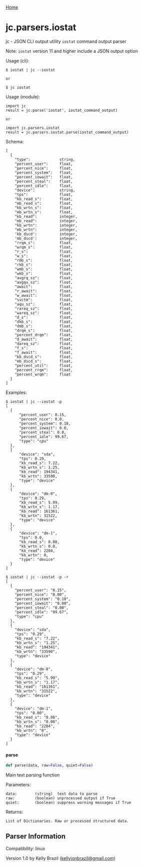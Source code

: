 [Home](https://kellyjonbrazil.github.io/jc/)
<a id="jc.parsers.iostat"></a>

# jc.parsers.iostat

jc - JSON CLI output utility `iostat` command output parser

Note: `iostat` version 11 and higher include a JSON output option

Usage (cli):

    $ iostat | jc --iostat

    or

    $ jc iostat

Usage (module):

    import jc
    result = jc.parse('iostat', iostat_command_output)

    or

    import jc.parsers.iostat
    result = jc.parsers.iostat.parse(iostat_command_output)

Schema:

    [
      {
        "type":             string,
        "percent_user":     float,
        "percent_nice":     float,
        "percent_system":   float,
        "percent_iowait":   float,
        "percent_steal":    float,
        "percent_idle":     float,
        "device":           string,
        "tps":              float,
        "kb_read_s":        float,
        "mb_read_s":        float,
        "kb_wrtn_s":        float,
        "mb_wrtn_s":        float,
        "kb_read":          integer,
        "mb_read":          integer,
        "kb_wrtn":          integer,
        "mb_wrtn":          integer,
        'kb_dscd':          integer,
        'mb_dscd':          integer,
        "rrqm_s":           float,
        "wrqm_s":           float,
        "r_s":              float,
        "w_s":              float,
        "rmb_s":            float,
        "rkb_s":            float,
        "wmb_s":            float,
        "wkb_s":            float,
        "avgrq_sz":         float,
        "avgqu_sz":         float,
        "await":            float,
        "r_await":          float,
        "w_await":          float,
        "svctm":            float,
        "aqu_sz":           float,
        "rareq_sz":         float,
        "wareq_sz":         float,
        "d_s":              float,
        "dkb_s":            float,
        "dmb_s":            float,
        "drqm_s":           float,
        "percent_drqm":     float,
        "d_await":          float,
        "dareq_sz":         float,
        "f_s":              float,
        "f_await":          float,
        "kb_dscd_s":        float,
        "mb_dscd_s":        float,
        "percent_util":     float,
        "percent_rrqm":     float,
        "percent_wrqm":     float
      }
    ]

Examples:

    $ iostat | jc --iostat -p
    [
      {
          "percent_user": 0.15,
          "percent_nice": 0.0,
          "percent_system": 0.18,
          "percent_iowait": 0.0,
          "percent_steal": 0.0,
          "percent_idle": 99.67,
          "type": "cpu"
      },
      {
          "device": "sda",
          "tps": 0.29,
          "kb_read_s": 7.22,
          "kb_wrtn_s": 1.25,
          "kb_read": 194341,
          "kb_wrtn": 33590,
          "type": "device"
      },
      {
          "device": "dm-0",
          "tps": 0.29,
          "kb_read_s": 5.99,
          "kb_wrtn_s": 1.17,
          "kb_read": 161361,
          "kb_wrtn": 31522,
          "type": "device"
      },
      {
          "device": "dm-1",
          "tps": 0.0,
          "kb_read_s": 0.08,
          "kb_wrtn_s": 0.0,
          "kb_read": 2204,
          "kb_wrtn": 0,
          "type": "device"
      }
    ]

    $ iostat | jc --iostat -p -r
    [
      {
        "percent_user": "0.15",
        "percent_nice": "0.00",
        "percent_system": "0.18",
        "percent_iowait": "0.00",
        "percent_steal": "0.00",
        "percent_idle": "99.67",
        "type": "cpu"
      },
      {
        "device": "sda",
        "tps": "0.29",
        "kb_read_s": "7.22",
        "kb_wrtn_s": "1.25",
        "kb_read": "194341",
        "kb_wrtn": "33590",
        "type": "device"
      },
      {
        "device": "dm-0",
        "tps": "0.29",
        "kb_read_s": "5.99",
        "kb_wrtn_s": "1.17",
        "kb_read": "161361",
        "kb_wrtn": "31522",
        "type": "device"
      },
      {
        "device": "dm-1",
        "tps": "0.00",
        "kb_read_s": "0.08",
        "kb_wrtn_s": "0.00",
        "kb_read": "2204",
        "kb_wrtn": "0",
        "type": "device"
      }
    ]

<a id="jc.parsers.iostat.parse"></a>

#### parse

```python
def parse(data, raw=False, quiet=False)
```

Main text parsing function

Parameters:

    data:        (string)  text data to parse
    raw:         (boolean) unprocessed output if True
    quiet:       (boolean) suppress warning messages if True

Returns:

    List of Dictionaries. Raw or processed structured data.

## Parser Information
Compatibility:  linux

Version 1.0 by Kelly Brazil (kellyjonbrazil@gmail.com)
